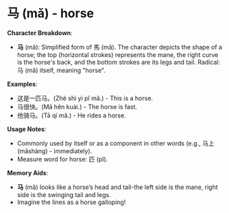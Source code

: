 # **马 (mǎ) - horse**

**Character Breakdown**:  
- **马** (mǎ): Simplified form of 馬 (mǎ). The character depicts the shape of a horse; the top (horizontal strokes) represents the mane, the right curve is the horse's back, and the bottom strokes are its legs and tail. Radical: 马 (mǎ) itself, meaning "horse".

**Examples**:  
- 这是一匹马。(Zhè shì yì pǐ mǎ.) - This is a horse.  
- 马很快。(Mǎ hěn kuài.) - The horse is fast.  
- 他骑马。(Tā qí mǎ.) - He rides a horse.

**Usage Notes**:  
- Commonly used by itself or as a component in other words (e.g., 马上 (mǎshàng) - immediately).  
- Measure word for horse: 匹 (pǐ).

**Memory Aids**:  
- **马** (mǎ) looks like a horse’s head and tail-the left side is the mane, right side is the swinging tail and legs.  
- Imagine the lines as a horse galloping!
